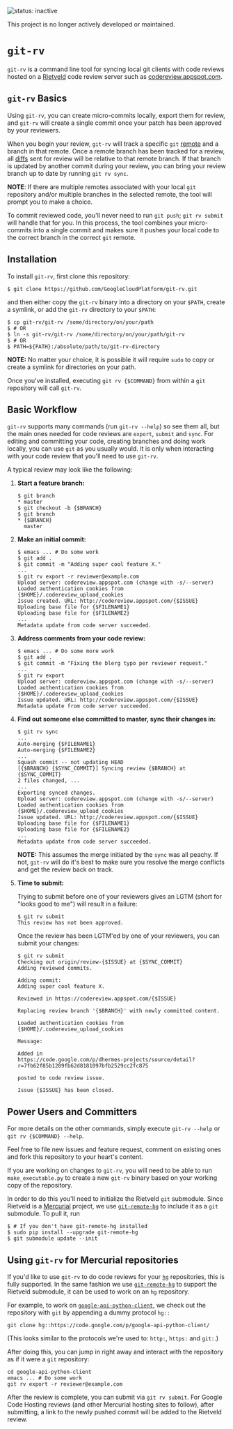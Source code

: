 ![status: inactive](https://img.shields.io/badge/status-inactive-red.svg)

This project is no longer actively developed or maintained.  

`git-rv`
========

`git-rv` is a command line tool for syncing local git clients with code
reviews hosted on a [Rietveld][rietveld] code review server such as
[codereview.appspot.com][codereview].

## `git-rv` Basics

Using `git-rv`, you can create micro-commits locally, export them for
review, and `git-rv` will create a single commit once your patch has
been approved by your reviewers.

When you begin your review, `git-rv` will track a specific
`git` [remote][git-remote] and a branch in that remote. Once a remote branch
has been tracked for a review, all [diffs][git-diff] sent for review will be
relative to that remote branch. If that branch is updated by another commit
during your review, you can bring your review branch up to date by running
`git rv sync`.

**NOTE**: If there are multiple remotes associated with your local `git`
repository and/or multiple branches in the selected remote, the tool will
prompt you to make a choice.

To commit reviewed code, you'll never need to run `git push`;
`git rv submit` will handle that for you. In this process, the tool combines
your micro-commits into a single commit and makes sure it pushes your local
code to the correct branch in the correct `git` remote.

## Installation

To install `git-rv`, first clone this repository:

    $ git clone https://github.com/GoogleCloudPlatform/git-rv.git

and then either copy the `git-rv` binary into a directory on your `$PATH`,
create a symlink, or add the `git-rv` directory to your `$PATH`:

    $ cp git-rv/git-rv /some/directory/on/your/path
    $ # OR
    $ ln -s git-rv/git-rv /some/directory/on/your/path/git-rv
    $ # OR
    $ PATH=${PATH}:/absolute/path/to/git-rv-directory

**NOTE:** No matter your choice, it is possible it will require `sudo` to copy
or create a symlink for directories on your path.

Once you've installed, executing `git rv {$COMMAND}` from within a `git`
repository will call `git-rv`.

## Basic Workflow

`git-rv` supports many commands (run `git-rv --help`) so see them all, but
the main ones needed for code reviews are `export`, `submit` and `sync`.
For editing and committing your code, creating branches and doing work
locally, you can use `git` as you usually would. It is only when interacting
with your code review that you'll need to use `git-rv`.

A typical review may look like the following:

1.  **Start a feature branch:**

        $ git branch
        * master
        $ git checkout -b {$BRANCH}
        $ git branch
        * {$BRANCH}
          master

1.  **Make an initial commit:**

        $ emacs ... # Do some work
        $ git add .
        $ git commit -m "Adding super cool feature X."
        ...
        $ git rv export -r reviewer@example.com
        Upload server: codereview.appspot.com (change with -s/--server)
        Loaded authentication cookies from {$HOME}/.codereview_upload_cookies
        Issue created. URL: http://codereview.appspot.com/{$ISSUE}
        Uploading base file for {$FILENAME1}
        Uploading base file for {$FILENAME2}
        ...
        Metadata update from code server succeeded.

1.  **Address comments from your code review:**

        $ emacs ... # Do some more work
        $ git add .
        $ git commit -m "Fixing the blerg typo per reviewer request."
        ...
        $ git rv export
        Upload server: codereview.appspot.com (change with -s/--server)
        Loaded authentication cookies from {$HOME}/.codereview_upload_cookies
        Issue updated. URL: http://codereview.appspot.com/{$ISSUE}
        Metadata update from code server succeeded.

1.  **Find out someone else committed to master, sync their changes in:**

        $ git rv sync
        ...
        Auto-merging {$FILENAME1}
        Auto-merging {$FILENAME2}
        ...
        Squash commit -- not updating HEAD
        [{$BRANCH} {$SYNC_COMMIT}] Syncing review {$BRANCH} at {$SYNC_COMMIT}
        2 files changed, ...
        ...
        Exporting synced changes.
        Upload server: codereview.appspot.com (change with -s/--server)
        Loaded authentication cookies from {$HOME}/.codereview_upload_cookies
        Issue updated. URL: http://codereview.appspot.com/{$ISSUE}
        Uploading base file for {$FILENAME1}
        Uploading base file for {$FILENAME2}
        ...
        Metadata update from code server succeeded.

    **NOTE:** This assumes the merge initiated by the `sync` was all peachy. If
    not, `git-rv` will do it's best to make sure you resolve the merge
    conflicts and get the review back on track.

1.  **Time to submit:**

    Trying to submit before one of your reviewers gives an LGTM (short
    for "looks good to me") will result in a failure:

        $ git rv submit
        This review has not been approved.

    Once the review has been LGTM'ed by one of your reviewers, you can submit
    your changes:

        $ git rv submit
        Checking out origin/review-{$ISSUE} at {$SYNC_COMMIT}
        Adding reviewed commits.

        Adding commit:
        Adding super cool feature X.

        Reviewed in https://codereview.appspot.com/{$ISSUE}

        Replacing review branch '{$BRANCH}' with newly committed content.

        Loaded authentication cookies from {$HOME}/.codereview_upload_cookies

        Message:

        Added in
        https://code.google.com/p/dhermes-projects/source/detail?r=7fb62f85b1209fb62d8181097bfb2529cc2fc875

        posted to code review issue.

        Issue {$ISSUE} has been closed.

## Power Users and Committers

For more details on the other commands, simply execute `git-rv --help` or
`git rv {$COMMAND} --help`.

Feel free to file new issues and feature request, comment on existing ones
and fork this repository to your heart's content.

If you are working on changes to `git-rv`, you will need to be able to run
`make_executable.py` to create a new `git-rv` binary based on your working
copy of the repository.

In order to do this you'll need to initialize the Rietveld `git` submodule.
Since Rietveld is a [Mercurial][mercurial] project, we use
[`git-remote-hg`][git-remote-hg] to include it as a `git` submodule. To
pull it, run

    $ # If you don't have git-remote-hg installed
    $ sudo pip install --upgrade git-remote-hg
    $ git submodule update --init

## Using `git-rv` for Mercurial repositories

If you'd like to use `git-rv` to do code reviews for your [`hg`][mercurial]
repositories, this is fully supported. In the same fashion we use
[`git-remote-hg`][git-remote-hg] to support the Rietveld submodule, it can
be used to work on an `hg` repository.

For example, to work on [`google-api-python-client`][google-api-python-client],
we check out the repository with `git` by appending a dummy protocol `hg::`

```
git clone hg::https://code.google.com/p/google-api-python-client/
```

(This looks similar to the protocols we're used
to: `http:`, `https:` and `git:`.)

After doing this, you can jump in right away and interact with the repository
as if it were a `git` repository:

```
cd google-api-python-client
emacs ... # Do some work
git rv export -r reviewer@example.com
```

After the review is complete, you can submit via `git rv submit`. For Google
Code Hosting reviews (and other Mercurial hosting sites to follow), after
submitting, a link to the newly pushed commit will be added to the Rietveld
review.

[rietveld]: https://code.google.com/p/rietveld/
[codereview]: https://codereview.appspot.com
[mercurial]: http://mercurial.selenic.com/
[git-remote-hg]: https://github.com/rfk/git-remote-hg
[google-api-python-client]: https://code.google.com/p/google-api-python-client/
[git-remote]: http://git-scm.com/book/en/Git-Branching-Remote-Branches
[git-diff]: http://git-scm.com/docs/git-diff
